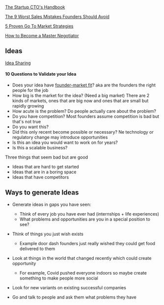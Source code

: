 [The Startup CTO's Handbook](https://github.com/ZachGoldberg/Startup-CTO-Handbook)

[The 9 Worst Sales Mistakes Founders Should Avoid](https://medium.com/point-nine-news/the-9-worst-sales-mistakes-founders-should-avoid-a89a3fe4b4b9)

[5 Proven Go To Market Strategies](https://www.plg.news/p/5-proven-gotomarket-frameworks-need-know?utm_source=tldrfounders)

[How to Become a Master Negotiator](https://www.readtheprofile.com/p/negotiation-techniques?utm_source=tldrfounders)

## Ideas
[Idea Sharing](www.oasis-of-ideas.com)

#### 10 Questions to Validate your Idea
- Does your idea have [founder-market fit](https://www.youtube.com/watch?v=Th8JoIan4dg&t=447s)? aka are the founders the right people for the job
- How big is the market for the idea? (Need a big market) There are 2 kinds of markets, ones that are big now and ones that are small but rapidly growing
- How acute is the problem? Do people actually care about the problem?
- Do you have competition? Most founders assume competition is bad but that's not true
- Do you want this?
- Did this only recent become possible or necessary? Ne technology or regulatory change may introduce opportunities
- Is this an idea you would want to work on for years?
- Is this a scalable business?

Three things that seem bad but are good
- Ideas that are hard to get started
- Ideas that are in a boring space
- Ideas that have competitors

## Ways to generate Ideas

- Generate ideas in gaps you have seen:
	- Think of every job you have ever had (internships + life experiences)
	- What problems and opportunities are you in a special position to see?

- Think of things you just wish exists
	- Example door dash founders just really wished they could get food delivered to them
- Look at things in the world that changed recently which could create opportunity
	- For example, Covid pushed everyone indoors so maybe create something to make people more social
- Look for new variants on existing successful companies
- Go and talk to people and ask them what problems they have



